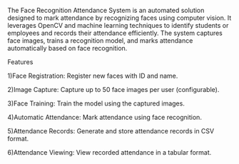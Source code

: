 The Face Recognition Attendance System is an automated solution designed to mark attendance by recognizing faces using computer vision. It leverages OpenCV and machine learning techniques to identify students or employees and records their attendance efficiently. The system captures face images, trains a recognition model, and marks attendance automatically based on face recognition.

Features

1)Face Registration: Register new faces with ID and name.

2)Image Capture: Capture up to 50 face images per user (configurable).

3)Face Training: Train the model using the captured images.

4)Automatic Attendance: Mark attendance using face recognition.

5)Attendance Records: Generate and store attendance records in CSV format.

6)Attendance Viewing: View recorded attendance in a tabular format.
